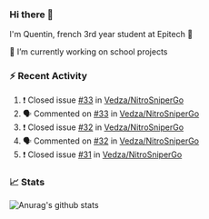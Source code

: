 ### Hi there 👋

I'm Quentin, french 3rd year student at Epitech :raised_hands: 

🔭 I’m currently working on school projects

### :zap: Recent Activity

<!--START_SECTION:activity-->
1. ❗️ Closed issue [#33](https://github.com/Vedza/NitroSniperGo/issues/33) in [Vedza/NitroSniperGo](https://github.com/Vedza/NitroSniperGo)
2. 🗣 Commented on [#33](https://github.com/Vedza/NitroSniperGo/issues/33) in [Vedza/NitroSniperGo](https://github.com/Vedza/NitroSniperGo)
3. ❗️ Closed issue [#32](https://github.com/Vedza/NitroSniperGo/issues/32) in [Vedza/NitroSniperGo](https://github.com/Vedza/NitroSniperGo)
4. 🗣 Commented on [#32](https://github.com/Vedza/NitroSniperGo/issues/32) in [Vedza/NitroSniperGo](https://github.com/Vedza/NitroSniperGo)
5. ❗️ Closed issue [#31](https://github.com/Vedza/NitroSniperGo/issues/31) in [Vedza/NitroSniperGo](https://github.com/Vedza/NitroSniperGo)
<!--END_SECTION:activity-->


### 📈 Stats

![Anurag's github stats](https://github-readme-stats.vercel.app/api?username=vedza&show_icons=false&theme=dark)
